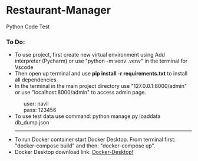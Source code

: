 # Restaurant-Manager
Python Code Test

<h3>To Do:</h3>

<ul>
  
<li>To use project, first create new virtual environment using Add interpreter (Pycharm) or use "python -m venv .venv" in the terminal for Vscode</li>

<li>Then open up terminal and use <b>pip install -r requirements.txt</b> to install all dependencies</li>

<li>In the terminal in the main project directory use "127.0.0.1:8000/admin" or use "localhost:8000/admin" to access admin page.</li>
    <ul>
      user: navil <br>
      pass: 123456
    </ul>

<li>To use test data use command: python manage.py loaddata db_dump.json</li>

<hr>

<li>To run Docker container start Docker Desktop. From terminal first: "docker-compose build" and then: "docker-compose up".</li>
<li>Docker Desktop download link: <a href="https://desktop.docker.com/win/main/amd64/Docker%20Desktop%20Installer.exe">Docker-Desktop!</a></li>


</ul>
